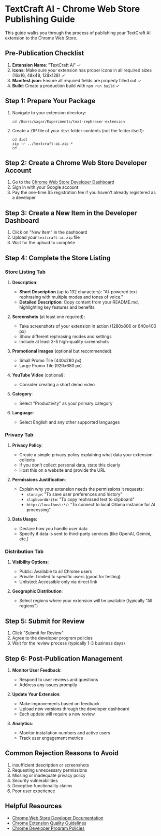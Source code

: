 # TextCraft AI - Chrome Web Store Publishing Guide

This guide walks you through the process of publishing your TextCraft AI extension to the Chrome Web Store.

## Pre-Publication Checklist

1. **Extension Name**: "TextCraft AI" ✓
2. **Icons**: Make sure your extension has proper icons in all required sizes (16x16, 48x48, 128x128) ✓
3. **Manifest.json**: Ensure all required fields are properly filled out ✓
4. **Build**: Create a production build with `npm run build` ✓

## Step 1: Prepare Your Package

1. Navigate to your extension directory:
   ```
   cd /Users/sagar/Experiments/text-rephraser-extension
   ```

2. Create a ZIP file of your `dist` folder contents (not the folder itself):
   ```
   cd dist
   zip -r ../textcraft-ai.zip *
   cd ..
   ```

## Step 2: Create a Chrome Web Store Developer Account

1. Go to the [Chrome Web Store Developer Dashboard](https://chrome.google.com/webstore/devconsole/)
2. Sign in with your Google account
3. Pay the one-time $5 registration fee if you haven't already registered as a developer

## Step 3: Create a New Item in the Developer Dashboard

1. Click on "New Item" in the dashboard
2. Upload your `textcraft-ai.zip` file
3. Wait for the upload to complete

## Step 4: Complete the Store Listing

### Store Listing Tab
1. **Description**:
   - **Short Description** (up to 132 characters): "AI-powered text rephrasing with multiple modes and tones of voice."
   - **Detailed Description**: Copy content from your README.md, highlighting key features and benefits

2. **Screenshots** (at least one required):
   - Take screenshots of your extension in action (1280x800 or 640x400 px)
   - Show different rephrasing modes and settings
   - Include at least 3-5 high-quality screenshots

3. **Promotional Images** (optional but recommended):
   - Small Promo Tile (440x280 px)
   - Large Promo Tile (920x680 px)

4. **YouTube Video** (optional):
   - Consider creating a short demo video

5. **Category**: 
   - Select "Productivity" as your primary category

6. **Language**:
   - Select English and any other supported languages

### Privacy Tab
1. **Privacy Policy**:
   - Create a simple privacy policy explaining what data your extension collects
   - If you don't collect personal data, state this clearly
   - Host this on a website and provide the URL

2. **Permissions Justification**:
   - Explain why your extension needs the permissions it requests:
     - `storage`: "To save user preferences and history"
     - `clipboardWrite`: "To copy rephrased text to clipboard"
     - `http://localhost:*/`: "To connect to local Ollama instance for AI processing"

3. **Data Usage**:
   - Declare how you handle user data
   - Specify if data is sent to third-party services (like OpenAI, Gemini, etc.)

### Distribution Tab
1. **Visibility Options**:
   - Public: Available to all Chrome users
   - Private: Limited to specific users (good for testing)
   - Unlisted: Accessible only via direct link

2. **Geographic Distribution**:
   - Select regions where your extension will be available (typically "All regions")

## Step 5: Submit for Review

1. Click "Submit for Review"
2. Agree to the developer program policies
3. Wait for the review process (typically 1-3 business days)

## Step 6: Post-Publication Management

1. **Monitor User Feedback**:
   - Respond to user reviews and questions
   - Address any issues promptly

2. **Update Your Extension**:
   - Make improvements based on feedback
   - Upload new versions through the developer dashboard
   - Each update will require a new review

3. **Analytics**:
   - Monitor installation numbers and active users
   - Track user engagement metrics

## Common Rejection Reasons to Avoid

1. Insufficient description or screenshots
2. Requesting unnecessary permissions
3. Missing or inadequate privacy policy
4. Security vulnerabilities
5. Deceptive functionality claims
6. Poor user experience

## Helpful Resources

- [Chrome Web Store Developer Documentation](https://developer.chrome.com/docs/webstore/)
- [Chrome Extension Quality Guidelines](https://developer.chrome.com/docs/webstore/best_practices/)
- [Chrome Developer Program Policies](https://developer.chrome.com/docs/webstore/program-policies/)
